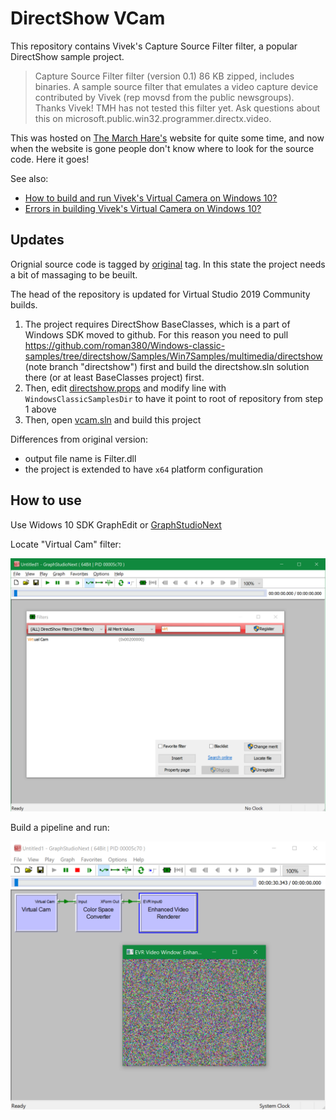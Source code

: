 # DirectShow VCam

This repository contains Vivek's Capture Source Filter filter, a popular DirectShow sample project.

> Capture Source Filter filter (version 0.1) 86 KB zipped, includes binaries.  A sample source filter that emulates a video capture device contributed by Vivek (rep movsd from the public newsgroups).  Thanks Vivek!  TMH has not tested this filter yet.  Ask questions about this on microsoft.public.win32.programmer.directx.video.

This was hosted on [The March Hare's](https://web.archive.org/web/20060813155608/http://tmhare.mvps.org/) website for quite some time, and now when the website is gone people don't know where to look for the source code. Here it goes!

See also:

* [How to build and run Vivek's Virtual Camera on Windows 10?](https://stackoverflow.com/a/65698434/868014)
* [Errors in building Vivek's Virtual Camera on Windows 10?](https://stackoverflow.com/a/65758769/868014)

## Updates

Orignial source code is tagged by [original](https://github.com/roman380/tmhare.mvps.org-vcam/releases/tag/original) tag. In this state the project needs a bit of massaging to be beuilt.

The head of the repository is updated for Virtual Studio 2019 Community builds.

1. The project requires DirectShow BaseClasses, which is a part of Windows SDK moved to github. For this reason you need to pull https://github.com/roman380/Windows-classic-samples/tree/directshow/Samples/Win7Samples/multimedia/directshow (note branch "directshow") first and build the directshow.sln solution there (or at least BaseClasses project) first.
2. Then, edit [directshow.props](directshow.props) and modify line with `WindowsClassicSamplesDir` to have it point to root of repository from step 1 above
3. Then, open [vcam.sln](vcam.sln) and build this project

Differences from original version:

- output file name is Filter.dll
- the project is extended to have `x64` platform configuration

## How to use

Use Widows 10 SDK GraphEdit or [GraphStudioNext](https://github.com/cplussharp/graph-studio-next)

Locate "Virtual Cam" filter:

![](README-01.png)

Build a pipeline and run:

![](README-02.png)
